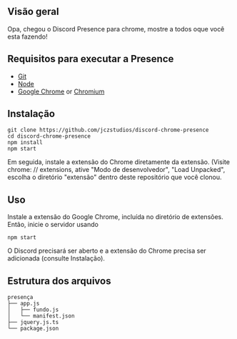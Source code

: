 ## Visão geral

Opa, chegou o Discord Presence para chrome, mostre a todos oque você esta fazendo!

## Requisitos para executar a Presence

* [Git](https://git-scm.com/)
* [Node](https://nodejs.org/en/)
* [Google Chrome](http://google.com/chrome) or [Chromium](https://www.chromium.org/getting-involved/download-chromium)

## Instalação

```
git clone https://github.com/jczstudios/discord-chrome-presence
cd discord-chrome-presence
npm install
npm start
```
Em seguida, instale a extensão do Chrome diretamente da extensão. (Visite chrome: // extensions, ative "Modo de desenvolvedor", "Load Unpacked", escolha o diretório "extensão" dentro deste repositório que você clonou.

## Uso
Instale a extensão do Google Chrome, incluída no diretório de extensões. Então, inicie o servidor usando
```
npm start
```
O Discord precisará ser aberto e a extensão do Chrome precisa ser adicionada (consulte Instalação).





## Estrutura dos arquivos

```
presença
├── app.js
│   ├── fundo.js
│   └── manifest.json
├── jquery.js.ts
└── package.json
```
